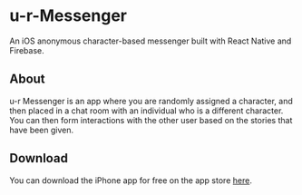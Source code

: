 # u-r-Messenger 
An iOS anonymous character-based messenger built with React Native and Firebase.

## About
u-r Messenger is an app where you are randomly assigned a character, and then placed in a chat room with an individual who is a different character.
You can then form interactions with the other user based on the stories that have been given.

## Download
You can download the iPhone app for free on the app store [here](https://apps.apple.com/us/app/u-r-messenger/id1458281389?ls=1).
